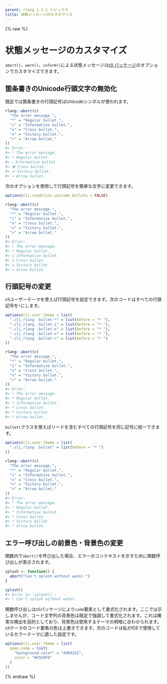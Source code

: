 ```yaml
---
parent: rlang 1.1.1 トピックス
title: 状態メッセージのカスタマイズ
---
```


{% raw %}

# 状態メッセージのカスタマイズ

`abort()`、`warn()`、`inform()`による状態メッセージは[cli パッケージ](https://cli.r-lib.org)のオプションでカスタマイズできます。

## 箇条書きのUnicode行頭文字の無効化

既定では箇条書きの行頭記号はUnicodeシンボルが使われます。

```r
rlang::abort(c(
  "The error message.",
  "*" = "Regular bullet.",
  "i" = "Informative bullet.",
  "x" = "Cross bullet.",
  "v" = "Victory bullet.",
  ">" = "Arrow bullet."
))
#> Error:
#> ! The error message.
#> • Regular bullet.
#> ℹ Informative bullet.
#> ✖ Cross bullet.
#> ✔ Victory bullet.
#> → Arrow bullet.
```

次のオプションを使用して行頭記号を簡単な文字に変更できます。

```r
options(cli.condition_unicode_bullets = FALSE)

rlang::abort(c(
  "The error message.",
  "*" = "Regular bullet.",
  "i" = "Informative bullet.",
  "x" = "Cross bullet.",
  "v" = "Victory bullet.",
  ">" = "Arrow bullet."
))
#> Error:
#> ! The error message.
#> * Regular bullet.
#> i Informative bullet.
#> x Cross bullet.
#> v Victory bullet.
#> > Arrow bullet.
```

## 行頭記号の変更

cliユーザーテーマを使えば行頭記号を設定できます。次のコードはすべての行頭記号を`*`にします。

```r
options(cli.user_theme = list(
  ".cli_rlang .bullet-*" = list(before = "* "),
  ".cli_rlang .bullet-i" = list(before = "* "),
  ".cli_rlang .bullet-x" = list(before = "* "),
  ".cli_rlang .bullet-v" = list(before = "* "),
  ".cli_rlang .bullet->" = list(before = "* ")
))

rlang::abort(c(
  "The error message.",
  "*" = "Regular bullet.",
  "i" = "Informative bullet.",
  "x" = "Cross bullet.",
  "v" = "Victory bullet.",
  ">" = "Arrow bullet."
))
#> Error:
#> ! The error message.
#> * Regular bullet.
#> * Informative bullet.
#> * Cross bullet.
#> * Victory bullet.
#> * Arrow bullet.
```

`bullett`クラスを使えばリードを含むすべての行頭記号を同じ記号に統一できます。

```r
options(cli.user_theme = list(
  ".cli_rlang .bullet" = list(before = "* ")
))

rlang::abort(c(
  "The error message.",
  "*" = "Regular bullet.",
  "i" = "Informative bullet.",
  "x" = "Cross bullet.",
  "v" = "Victory bullet.",
  ">" = "Arrow bullet."
))
#> Error:
#> * The error message.
#> * Regular bullet.
#> * Informative bullet.
#> * Cross bullet.
#> * Victory bullet.
#> * Arrow bullet.
```

## エラー呼び出しの前景色・背景色の変更

関数内で`abort()`を呼び出した場合、エラーのコンテキストを示すために関数呼び出しが表示されます。

```r
splash <- function() {
  abort("Can't splash without water.")
}

splash()
#> Error in `splash()`:
#> ! Can't splash without water.
```

関数呼び出しはcliパッケージにより`code`要素として書式化されます。ここでは示しませんが、コード文字列の背景色は既定で強調して書式化されます。これは確実な検出を目的としており、背景色は使用するテーマの明暗に合わせられます。cliテーマのコード要素の色は上書きできます。次のコードは私がIDEで使用しているカラーテーマに適した設定です。

```r
options(cli.user_theme = list(
  span.code = list(
    "background-color" = "#3B4252",
    color = "#E5E9F0"
  )
))
```

{% endraw %}
